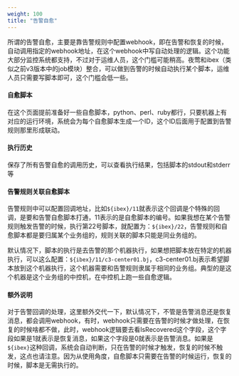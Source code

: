 ```yaml
---
weight: 100
title: "告警自愈"
---
```


所谓的告警自愈，主要是靠告警规则中配置webhook，即在告警和恢复的时候，自动调用指定的webhook地址，在这个webhook中写自动处理的逻辑。这个功能大部分监控系统都支持，不过对于运维人员，这个门槛可能稍高。夜莺和ibex（类似之前v3版本中的job模块）整合，可以做到告警的时候自动执行某个脚本，运维人员只需要写脚本即可，这个门槛会低一些。

#### 自愈脚本

在这个页面提前准备好一些自愈脚本，python、perl、ruby都行，只要机器上有对应的运行环境，系统会为每个自愈脚本生成一个ID，这个ID后面用于配置到告警规则那里形成联动。

#### 执行历史

保存了所有告警自愈的调用历史，可以查看执行结果，包括脚本的stdout和stderr等

#### 告警规则关联自愈脚本

告警规则中可以配置回调地址，比如`${ibex}/11`就表示这个回调是个特殊的回调，是要和告警自愈脚本打通，11表示的是自愈脚本的编号。如果我想在某个告警规则触发告警的时候，执行第22号脚本，就配置为：`${ibex}/22`，告警规则和自愈脚本都是要归属某个业务组的，规则关联的脚本只能是同业务组的。

默认情况下，脚本的执行是去告警的那个机器执行，如果想把脚本放在特定的机器执行，可以这么配置：`${ibex}/11/c3-center01.bj`，c3-center01.bj表示希望脚本放到这个机器执行，这个机器需要和告警规则隶属于相同的业务组。典型的是这个机器是这个业务组的中控机，在中控机上跑一些自愈逻辑。


#### 额外说明

对于告警回调的处理，这里额外交代一下，默认情况下，不管是告警消息还是恢复消息，都会调用webhook，有时，webhook只需要在告警的时候才做处理，在恢复的时候啥都不做，此时，webhook逻辑要去看IsRecovered这个字段，这个字段如果是1就表示是恢复消息，如果这个字段是0就表示是告警消息。如果是`${ibex}`这种回调，系统会自动判断，只在告警的时候才触发，恢复的时候不触发，这点也请注意。因为从使用角度，自愈脚本只需要在告警的时候运行，恢复的时候，脚本是无需执行的。
